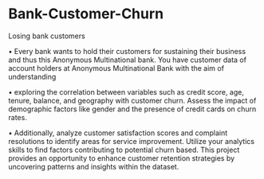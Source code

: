 # Bank-Customer-Churn
Losing bank customers

• Every bank wants to hold their customers for sustaining their business and thus this Anonymous Multinational bank. You have customer data of account holders at Anonymous Multinational Bank with the aim of understanding 

• exploring the correlation between variables such as credit score, age, tenure, balance, and geography with customer churn. Assess the impact of demographic factors like gender and the presence of credit cards on churn rates.

• Additionally, analyze customer satisfaction scores and complaint resolutions to identify areas for service improvement. Utilize your analytics skills to find factors contributing to potential churn based. This project provides an opportunity to enhance customer retention strategies by uncovering patterns and insights within the dataset.
